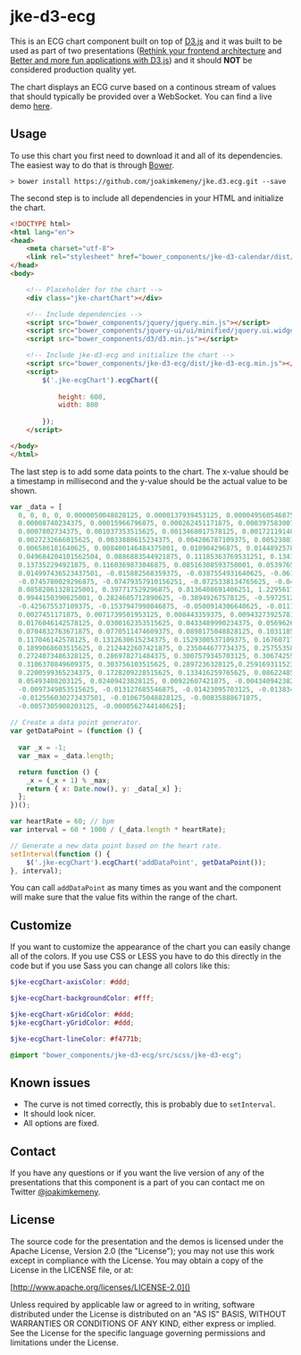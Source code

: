 # jke-d3-ecg

This is an ECG chart component built on top of [D3.js](http://d3js.org) and it was built to be used as part of two presentations ([Rethink your frontend architecture](https://github.com/joakimkemeny/presentation.frontend) and
[Better and more fun applications with D3.js](https://github.com/joakimkemeny/presentation.d3)) and it should **NOT**
be considered production quality yet.

The chart displays an ECG curve based on a continous stream of values that should typically be provided over a WebSocket. You can find a live demo [here](http://joakimkemeny.github.io/jke.d3.calendar).

## Usage

To use this chart you first need to download it and all of its dependencies. The easiest way to do that is through [Bower](http://bower.io).

```
> bower install https://github.com/joakimkemeny/jke.d3.ecg.git --save
```

The second step is to include all dependencies in your HTML and initialize the chart.

```html
<!DOCTYPE html>
<html lang="en">
<head>
	<meta charset="utf-8">
	<link rel="stylesheet" href="bower_components/jke-d3-calendar/dist/jke-d3-ecg.css">
</head>
<body>

	<!-- Placeholder for the chart -->
	<div class="jke-chartChart"></div>

	<!-- Include dependencies -->
	<script src="bower_components/jquery/jquery.min.js"></script>
	<script src="bower_components/jquery-ui/ui/minified/jquery.ui.widget.min.js"></script>
	<script src="bower_components/d3/d3.min.js"></script>

	<!-- Include jke-d3-ecg and initialize the chart -->
	<script src="bower_components/jke-d3-ecg/dist/jke-d3-ecg.min.js"></script>
	<script>
		$('.jke-ecgChart').ecgChart({
			
			height: 600,
			width: 800
		
		});
	</script>

</body>
</html>
```

The last step is to add some data points to the chart. The x-value should be a timestamp in millisecond and the y-value should be the actual value to be shown.

```javascript
var _data = [
  0, 0, 0, 0, 0.0000050048828125, 0.0000137939453125, 0.000049560546875,
  0.00008740234375, 0.00015966796875, 0.000262451171875, 0.0003975830078125, 0.0005687255859375,
  0.0007802734375, 0.001037353515625, 0.0013468017578125, 0.00172119140625, 0.0021756591796875,
  0.0027232666015625, 0.0033880615234375, 0.004206787109375, 0.0052380371093750005,
  0.006586181640625, 0.008400146484375001, 0.010904296875, 0.0144892578125, 0.0196798095703125, 
  0.049684204101562504, 0.0886883544921875, 0.11185363769531251, 0.134164306640625,
  0.137352294921875, 0.1160369873046875, 0.08516308593750001, 0.0539765625, 
  0.014997436523437501, -0.015882568359375, -0.0387554931640625, -0.06125732421875,
  -0.0745780029296875, -0.07479357910156251, -0.0725338134765625, -0.0418538818359375,
  0.08582861328125001, 0.397717529296875, 0.8136408691406251, 1.2295617980957032,
  0.9944150390625001, 0.2824605712890625, -0.38949267578125, -0.597251220703125,
  -0.425675537109375, -0.1537947998046875, -0.0500914306640625, -0.0111041259765625,
  0.0027451171875, 0.0071739501953125, 0.008443359375, 0.0094327392578125, 0.012530517578125,
  0.0176046142578125, 0.0300162353515625, 0.0433489990234375, 0.056962646484375004,
  0.0704832763671875, 0.0770511474609375, 0.0898175048828125, 0.10311853027343751,
  0.117046142578125, 0.1312630615234375, 0.1529300537109375, 0.167607177734375,
  0.1899068603515625, 0.2124422607421875, 0.235044677734375, 0.2575535888671875,
  0.2724073486328125, 0.286978271484375, 0.3007579345703125, 0.3067425537109375,
  0.3106370849609375, 0.303756103515625, 0.2897236328125,0.25916931152343753,
  0.2200599365234375, 0.1728209228515625, 0.133416259765625, 0.086224853515625,
  0.05493408203125, 0.02409423828125, 0.00922607421875, -0.0043409423828125,
  -0.0097349853515625, -0.013127685546875, -0.01423095703125, -0.013834716796875,
  -0.012556030273437501, -0.010675048828125, -0.00835888671875, 
  -0.0057305908203125, -0.0000562744140625];
    
// Create a data point generator.
var getDataPoint = (function () {
		
  var _x = -1;
  var _max = _data.length;

  return function () {
    _x = (_x + 1) % _max;
    return { x: Date.now(), y: _data[_x] };
  };
})();

var heartRate = 60; // bpm
var interval = 60 * 1000 / (_data.length * heartRate);

// Generate a new data point based on the heart rate.
setInterval(function () {
	$('.jke-ecgChart').ecgChart('addDataPoint', getDataPoint());
}, interval);
```

You can call `addDataPoint` as many times as you want and the component will make sure that the value fits within the range of the chart.

## Customize

If you want to customize the appearance of the chart you can easily change all of the colors. If you use CSS or LESS you have to do this directly in the code but if you use Sass you can change all colors like this:

```scss
$jke-ecgChart-axisColor: #ddd;

$jke-ecgChart-backgroundColor: #fff;

$jke-ecgChart-xGridColor: #ddd;
$jke-ecgChart-yGridColor: #ddd;

$jke-ecgChart-lineColor: #f4771b;

@import "bower_components/jke-d3-ecg/src/scss/jke-d3-ecg";
```

## Known issues

* The curve is not timed correctly, this is probably due to `setInterval`.
* It should look nicer.
* All options are fixed.

## Contact

If you have any questions or if you want the live version of any of the presentations that this component is a part of you can contact me on Twitter [@joakimkemeny](http://twitter.com/joakimkemeny).

## License

The source code for the presentation and the demos is licensed under the Apache License,
Version 2.0 (the "License"); you may not use this work except in compliance with the License.
You may obtain a copy of the License in the LICENSE file, or at:

[http://www.apache.org/licenses/LICENSE-2.0]()

Unless required by applicable law or agreed to in writing, software distributed under the License
is distributed on an "AS IS" BASIS, WITHOUT WARRANTIES OR CONDITIONS OF ANY KIND, either express or
implied. See the License for the specific language governing permissions and limitations under
the License.
